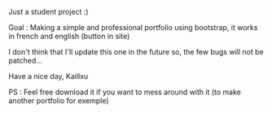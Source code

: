 Just a student project :)

Goal :
Making a simple and professional portfolio using bootstrap, it works in french and english (button in site)

I don't think that I'll update this one in the future so, the few bugs will not be patched...

Have a nice day,
Kaillxu


PS : Feel free download it if you want to mess around with it (to make another portfolio for exemple)
